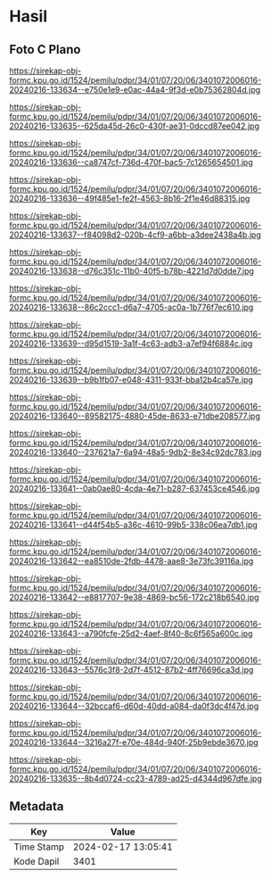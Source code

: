 # Hasil

## Foto C Plano

https://sirekap-obj-formc.kpu.go.id/1524/pemilu/pdpr/34/01/07/20/06/3401072006016-20240216-133634--e750e1e9-e0ac-44a4-9f3d-e0b75362804d.jpg

https://sirekap-obj-formc.kpu.go.id/1524/pemilu/pdpr/34/01/07/20/06/3401072006016-20240216-133635--625da45d-26c0-430f-ae31-0dccd87ee042.jpg

https://sirekap-obj-formc.kpu.go.id/1524/pemilu/pdpr/34/01/07/20/06/3401072006016-20240216-133636--ca8747cf-736d-470f-bac5-7c1265654501.jpg

https://sirekap-obj-formc.kpu.go.id/1524/pemilu/pdpr/34/01/07/20/06/3401072006016-20240216-133636--49f485e1-fe2f-4563-8b16-2f1e46d88315.jpg

https://sirekap-obj-formc.kpu.go.id/1524/pemilu/pdpr/34/01/07/20/06/3401072006016-20240216-133637--f84098d2-020b-4cf9-a6bb-a3dee2438a4b.jpg

https://sirekap-obj-formc.kpu.go.id/1524/pemilu/pdpr/34/01/07/20/06/3401072006016-20240216-133638--d76c351c-11b0-40f5-b78b-4221d7d0dde7.jpg

https://sirekap-obj-formc.kpu.go.id/1524/pemilu/pdpr/34/01/07/20/06/3401072006016-20240216-133638--86c2ccc1-d6a7-4705-ac0a-1b776f7ec610.jpg

https://sirekap-obj-formc.kpu.go.id/1524/pemilu/pdpr/34/01/07/20/06/3401072006016-20240216-133639--d95d1519-3a1f-4c63-adb3-a7ef94f6884c.jpg

https://sirekap-obj-formc.kpu.go.id/1524/pemilu/pdpr/34/01/07/20/06/3401072006016-20240216-133639--b9b1fb07-e048-4311-933f-bba12b4ca57e.jpg

https://sirekap-obj-formc.kpu.go.id/1524/pemilu/pdpr/34/01/07/20/06/3401072006016-20240216-133640--89582175-4880-45de-8633-e71dbe208577.jpg

https://sirekap-obj-formc.kpu.go.id/1524/pemilu/pdpr/34/01/07/20/06/3401072006016-20240216-133640--237621a7-6a94-48a5-9db2-8e34c92dc783.jpg

https://sirekap-obj-formc.kpu.go.id/1524/pemilu/pdpr/34/01/07/20/06/3401072006016-20240216-133641--0ab0ae80-4cda-4e71-b287-637453ce4546.jpg

https://sirekap-obj-formc.kpu.go.id/1524/pemilu/pdpr/34/01/07/20/06/3401072006016-20240216-133641--d44f54b5-a36c-4610-99b5-338c06ea7db1.jpg

https://sirekap-obj-formc.kpu.go.id/1524/pemilu/pdpr/34/01/07/20/06/3401072006016-20240216-133642--ea8510de-2fdb-4478-aae8-3e73fc39116a.jpg

https://sirekap-obj-formc.kpu.go.id/1524/pemilu/pdpr/34/01/07/20/06/3401072006016-20240216-133642--e8817707-9e38-4869-bc56-172c218b6540.jpg

https://sirekap-obj-formc.kpu.go.id/1524/pemilu/pdpr/34/01/07/20/06/3401072006016-20240216-133643--a790fcfe-25d2-4aef-8f40-8c6f565a600c.jpg

https://sirekap-obj-formc.kpu.go.id/1524/pemilu/pdpr/34/01/07/20/06/3401072006016-20240216-133643--5576c3f8-2d7f-4512-87b2-4ff76696ca3d.jpg

https://sirekap-obj-formc.kpu.go.id/1524/pemilu/pdpr/34/01/07/20/06/3401072006016-20240216-133644--32bccaf6-d60d-40dd-a084-da0f3dc4f47d.jpg

https://sirekap-obj-formc.kpu.go.id/1524/pemilu/pdpr/34/01/07/20/06/3401072006016-20240216-133644--3216a27f-e70e-484d-940f-25b9ebde3670.jpg

https://sirekap-obj-formc.kpu.go.id/1524/pemilu/pdpr/34/01/07/20/06/3401072006016-20240216-133635--8b4d0724-cc23-4789-ad25-d4344d967dfe.jpg


## Metadata

| Key        | Value               |
| ---------- | ------------------- |
| Time Stamp | 2024-02-17 13:05:41 |
| Kode Dapil | 3401                |



